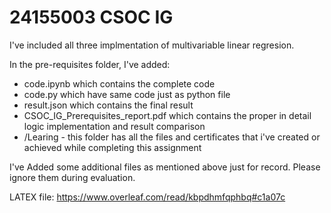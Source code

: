 # 24155003 CSOC IG

I've included all three implmentation of multivariable linear regresion.

In the pre-requisites folder, I've added:
- code.ipynb which contains the complete code
- code.py which have same code just as python file
- result.json which contains the final result
- CSOC_IG_Prerequisites_report.pdf which contains the proper in detail logic implementation and result comparison
- /Learing - this folder has all the files and certificates that i've created or achieved while completing this assignment

I've Added some additional files as mentioned above just for record. Please ignore them during evaluation.

LATEX file: https://www.overleaf.com/read/kbpdhmfqphbq#c1a07c
